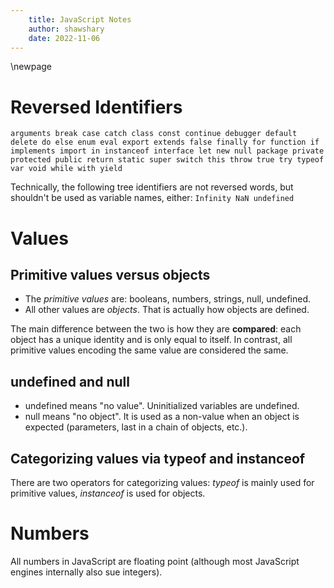```yaml
---
    title: JavaScript Notes
    author: shawshary
    date: 2022-11-06
---
```


\newpage

# Reversed Identifiers #
`arguments break case catch class const continue debugger default delete do
else enum eval export extends false finally for function if implements import
in instanceof interface let new null package private protected public return
static super switch this throw true try typeof var void while with yield`

Technically, the following tree identifiers are not reversed words, but
shouldn't be used as variable names, either: `Infinity NaN undefined`



# Values #

## Primitive values versus objects ##

- The *primitive values* are: booleans, numbers, strings, null, undefined.
- All other values are *objects*. That is actually how objects are defined.

The main difference between the two is how they are **compared**: each object
has a unique identity and is only equal to itself. In contrast, all primitive
values encoding the same value are considered the same.


## undefined and null ##

- undefined means "no value". Uninitialized variables are undefined.
- null means "no object". It is used as a non-value when an object is expected
  (parameters, last in a chain of objects, etc.).


## Categorizing values via typeof and instanceof ##
There are two operators for categorizing values: *typeof* is mainly used for
primitive values, *instanceof* is used for objects.



# Numbers #
All numbers in JavaScript are floating point (although most JavaScript engines
internally also sue integers).
